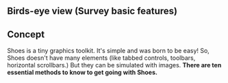 Birds-eye view (Survey basic features)
--------------------------------------

Concept
-------

Shoes is a tiny graphics toolkit. It's simple and was born to be easy! So, Shoes doesn't have many elements (like tabbed controls, toolbars, horizontal scrollbars.) But they can be simulated with images.
**There are ten essential methods to know to get going with Shoes.**
